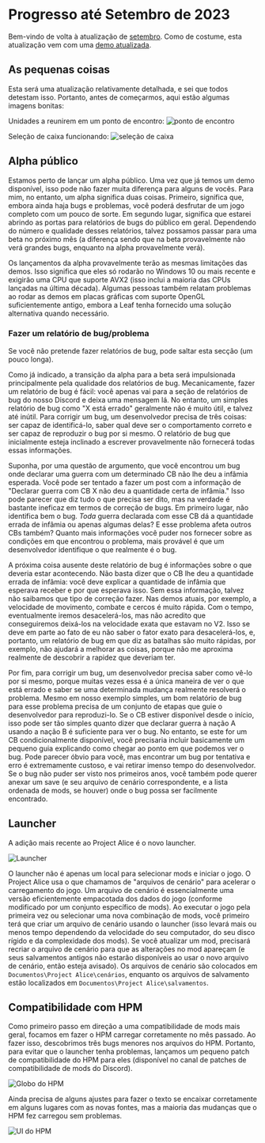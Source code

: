# Progresso até Setembro de 2023

Bem-vindo de volta à atualização de [setembro](https://www.youtube.com/watch?v=nfLEc09tTjI). Como de costume, esta atualização vem com uma [demo atualizada](https://github.com/Nivaturimika/Katerina-Engine/releases/download/v0.0.6-demo/2023-9-7-DEMO.zip).

## As pequenas coisas

Esta será uma atualização relativamente detalhada, e sei que todos detestam isso. Portanto, antes de começarmos, aqui estão algumas imagens bonitas:

Unidades a reunirem em um ponto de encontro:
![ponto de encontro](./images/rally_point.png)

Seleção de caixa funcionando:
![seleção de caixa](./images/box.png)

## Alpha público

Estamos perto de lançar um alpha público. Uma vez que já temos um demo disponível, isso pode não fazer muita diferença para alguns de vocês. Para mim, no entanto, um alpha significa duas coisas. Primeiro, significa que, embora ainda haja bugs e problemas, você poderá desfrutar de um jogo completo com um pouco de sorte. Em segundo lugar, significa que estarei abrindo as portas para relatórios de bugs do público em geral. Dependendo do número e qualidade desses relatórios, talvez possamos passar para uma beta no próximo mês (a diferença sendo que na beta provavelmente não verá grandes bugs, enquanto na alpha provavelmente verá).

Os lançamentos da alpha provavelmente terão as mesmas limitações das demos. Isso significa que eles só rodarão no Windows 10 ou mais recente e exigirão uma CPU que suporte AVX2 (isso inclui a maioria das CPUs lançadas na última década). Algumas pessoas também relatam problemas ao rodar as demos em placas gráficas com suporte OpenGL suficientemente antigo, embora a Leaf tenha fornecido uma solução alternativa quando necessário.

### Fazer um relatório de bug/problema

Se você não pretende fazer relatórios de bug, pode saltar esta secção (um pouco longa).

Como já indicado, a transição da alpha para a beta será impulsionada principalmente pela qualidade dos relatórios de bug. Mecanicamente, fazer um relatório de bug é fácil: você apenas vai para a seção de relatórios de bug do nosso Discord e deixa uma mensagem lá. No entanto, um simples relatório de bug como "X está errado" geralmente não é muito útil, e talvez até inútil. Para corrigir um bug, um desenvolvedor precisa de três coisas: ser capaz de identificá-lo, saber qual deve ser o comportamento correto e ser capaz de reproduzir o bug por si mesmo. O relatório de bug que inicialmente esteja inclinado a escrever provavelmente não fornecerá todas essas informações.

Suponha, por uma questão de argumento, que você encontrou um bug onde declarar uma guerra com um determinado CB não lhe deu a infâmia esperada. Você pode ser tentado a fazer um post com a informação de "Declarar guerra com CB X não deu a quantidade certa de infâmia." Isso pode parecer que diz tudo o que precisa ser dito, mas na verdade é bastante ineficaz em termos de correção de bugs. Em primeiro lugar, não identifica bem o bug. *Toda* guerra declarada com esse CB dá a quantidade errada de infâmia ou apenas algumas delas? E esse problema afeta outros CBs também? Quanto mais informações você puder nos fornecer sobre as condições em que encontrou o problema, mais provável é que um desenvolvedor identifique o que realmente é o bug.

A próxima coisa ausente deste relatório de bug é informações sobre o que deveria estar acontecendo. Não basta dizer que o CB lhe deu a quantidade errada de infâmia: você deve explicar a quantidade de infâmia que esperava receber e por que esperava isso. Sem essa informação, talvez não saibamos que tipo de correção fazer. Nas demos atuais, por exemplo, a velocidade de movimento, combate e cercos é muito rápida. Com o tempo, eventualmente iremos desacelerá-los, mas não acredito que conseguiremos deixá-los na velocidade exata que estavam no V2. Isso se deve em parte ao fato de eu não saber o fator exato para desacelerá-los, e, portanto, um relatório de bug em que diz as batalhas são muito rápidas, por exemplo, não ajudará a melhorar as coisas, porque não me aproxima realmente de descobrir a rapidez que deveriam ter.

Por fim, para corrigir um bug, um desenvolvedor precisa saber como vê-lo por si mesmo, porque muitas vezes essa é a única maneira de ver o que está errado e saber se uma determinada mudança realmente resolverá o problema. Mesmo em nosso exemplo simples, um bom relatório de bug para esse problema precisa de um conjunto de etapas que guie o desenvolvedor para reproduzi-lo. Se o CB estiver disponível desde o início, isso pode ser tão simples quanto dizer que declarar guerra à nação A usando a nação B é suficiente para ver o bug. No entanto, se este for um CB condicionalmente disponível, você precisaria incluir basicamente um pequeno guia explicando como chegar ao ponto em que podemos ver o bug. Pode parecer óbvio para você, mas encontrar um bug por tentativa e erro é extremamente custoso, e vai retirar imenso tempo do desenvolvedor. Se o bug não puder ser visto nos primeiros anos, você também pode querer anexar um save (e seu arquivo de cenário correspondente, e a lista ordenada de mods, se houver) onde o bug possa ser facilmente encontrado.

## Launcher

A adição mais recente ao Project Alice é o novo launcher.

![Launcher](./images/launcher.png)

O launcher não é apenas um local para selecionar mods e iniciar o jogo. O Project Alice usa o que chamamos de "arquivos de cenário" para acelerar o carregamento do jogo. Um arquivo de cenário é essencialmente uma versão eficientemente empacotada dos dados do jogo (conforme modificado por um conjunto específico de mods). Ao executar o jogo pela primeira vez ou selecionar uma nova combinação de mods, você primeiro terá que criar um arquivo de cenário usando o launcher (isso levará mais ou menos tempo dependendo da velocidade do seu computador, do seu disco rígido e da complexidade dos mods). Se você atualizar um mod, precisará recriar o arquivo de cenário para que as alterações no mod apareçam (e seus salvamentos antigos não estarão disponíveis ao usar o novo arquivo de cenário, então esteja avisado). Os arquivos de cenário são colocados em `Documentos\Project Alice\cenários`, enquanto os arquivos de salvamento estão localizados em `Documentos\Project Alice\salvamentos`.

## Compatibilidade com HPM

Como primeiro passo em direção a uma compatibilidade de mods mais geral, focamos em fazer o HPM carregar corretamente no mês passado. Ao fazer isso, descobrimos três bugs menores nos arquivos do HPM. Portanto, para evitar que o launcher tenha problemas, lançamos um pequeno patch de compatibilidade do HPM para eles (disponível no canal de patches de compatibilidade de mods do Discord).

![Globo do HPM](./images/hpm_globe.png)

Ainda precisa de alguns ajustes para fazer o texto se encaixar corretamente em alguns lugares com as novas fontes, mas a maioria das mudanças que o HPM fez carregou sem problemas.

![UI do HPM](./images/hpm_ref.png)